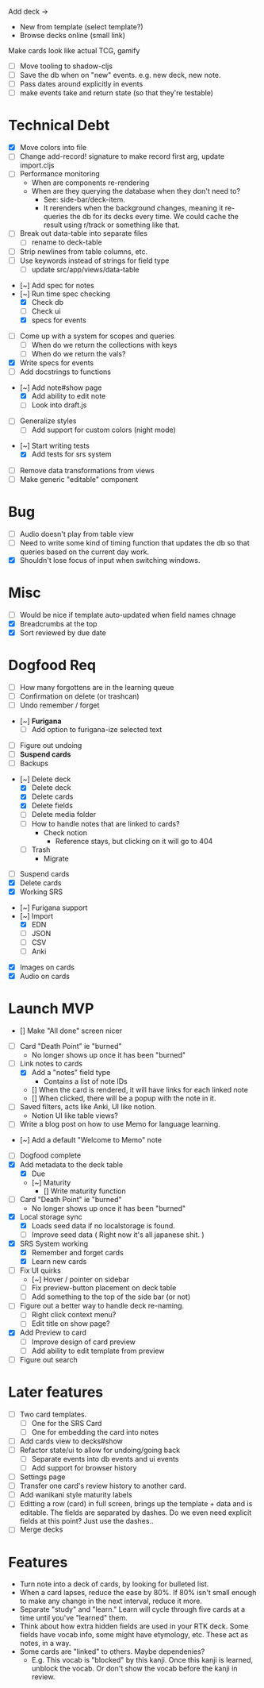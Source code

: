 Add deck ->
  - New from template (select template?)
  - Browse decks online (small link)

Make cards look like actual TCG, gamify






- [ ] Move tooling to shadow-cljs
- [ ] Save the db when on "new" events. e.g. new deck, new note.
- [ ] Pass dates around explicitly in events
- [ ] make events take and return state (so that they're testable)

# Technical Debt
- [x] Move colors into file
- [ ] Change add-record! signature to make record first arg, update import.cljs
- [ ] Performance monitoring
   - When are components re-rendering
   - When are they querying the database when they don't need to?
      - See: side-bar/deck-item.
      - It rerenders when the background changes, meaning it re-queries the
        db for its decks every time. We could cache the result using r/track
        or something like that.
- [ ] Break out data-table into separate files
   - [ ] rename to deck-table
- [ ] Strip newlines from table columns, etc.
- [ ] Use keywords instead of strings for field type
   - [ ] update src/app/views/data-table
- [~] Add spec for notes
- [~] Run time spec checking
   - [x] Check db
   - [ ] Check ui
   - [x] specs for events
- [ ] Come up with a system for scopes and queries
   - [ ] When do we return the collections with keys
   - [ ] When do we return the vals?
- [x] Write specs for events
- [ ] Add docstrings to functions
- [~] Add note#show page
   - [x] Add ability to edit note
   - [ ] Look into draft.js
- [ ] Generalize styles
   - [ ] Add support for custom colors (night mode)
- [~] Start writing tests
   - [x] Add tests for srs system
- [ ] Remove data transformations from views
- [ ] Make generic "editable" component

# Bug
- [ ] Audio doesn't play from table view
- [ ] Need to write some kind of timing function that updates the db so
that queries based on the current day work.
- [x] Shouldn't lose focus of input when switching windows.

# Misc
- [ ] Would be nice if template auto-updated when field names chnage
- [x] Breadcrumbs at the top
- [x] Sort reviewed by due date

# Dogfood Req
- [ ] How many forgottens are in the learning queue
- [ ] Confirmation on delete (or trashcan)
- [ ] Undo remember / forget
- [~] **Furigana**
  - [ ] Add option to furigana-ize selected text
- [ ] Figure out undoing
- [ ] **Suspend cards**
- [ ] Backups
- [~] Delete deck
   - [x] Delete deck
   - [x] Delete cards
   - [x] Delete fields
   - [ ] Delete media folder
   - [ ] How to handle notes that are linked to cards?
      - Check notion
        - Reference stays, but clicking on it will go to 404
   - [ ] Trash
      - Migrate
- [ ] Suspend cards
- [x] Delete cards
- [x] Working SRS
- [~] Furigana support
- [~] Import
   - [x] EDN
   - [ ] JSON
   - [ ] CSV
   - [ ] Anki
- [x] Images on cards
- [x] Audio on cards

# Launch MVP
- [] Make "All done" screen nicer
- [ ] Card "Death Point" ie "burned"
  - No longer shows up once it has been "burned"
- [ ] Link notes to cards
   - [x] Add a "notes" field type
      - Contains a list of note IDs
   - [] When the card is rendered, it will have links for each linked note
   - [] When clicked, there will be a popup with the note in it.
- [ ] Saved filters, acts like Anki, UI like notion.
   - Notion UI like table views?
- [ ] Write a blog post on how to use Memo for language learning.
- [~] Add a default "Welcome to Memo" note
- [ ] Dogfood complete
- [x] Add metadata to the deck table
   - [x] Due
   - [~] Maturity
      - [] Write maturity function
- [ ] Card "Death Point" ie "burned"
  - No longer shows up once it has been "burned"
- [x] Local storage sync
   - [x] Loads seed data if no localstorage is found.
   - [ ] Improve seed data ( Right now it's all japanese shit. )
- [x] SRS System working
   - [x] Remember and forget cards
   - [x] Learn new cards
- [ ] Fix UI quirks
   - [~] Hover / pointer on sidebar
   - [ ] Fix preview-button placement on deck table
   - [ ] Add something to the top of the side bar (or not)
- [ ] Figure out a better way to handle deck re-naming.
   - [ ] Right click context menu?
   - [ ] Edit title on show page?
- [x] Add Preview to card
   - [ ] Improve design of card preview
   - [ ] Add ability to edit template from preview
- [ ] Figure out search

# Later features
- [ ] Two card templates.
   - [ ] One for the SRS Card
   - [ ] One for embedding the card into notes
- [ ] Add cards view to decks#show
- [ ] Refactor state/ui to allow for undoing/going back
   - [ ] Separate events into db events and ui events
   - [ ] Add support for browser history
- [ ] Settings page
- [ ] Transfer one card's review history to another card.
- [ ] Add wanikani style maturity labels
- [ ] Editting a row (card) in full screen, brings up the template + data and is editable. The fields are separated by dashes. Do we even need explicit fields at this point? Just use the dashes..
- [ ] Merge decks

# Features
- Turn note into a deck of cards, by looking for bulleted list.
- When a card lapses, reduce the ease by 80%. If 80% isn't small enough to make any change in the next interval, reduce it more.
- Separate "study" and "learn." Learn will cycle through five cards at a time until you've "learned" them.
- Think about how extra hidden fields are used in your RTK deck. Some fields have vocab info, some might have etymology, etc. These act as notes, in a way.
- Some cards are "linked" to others. Maybe dependenies?
   - E.g. This vocab is "blocked" by this kanji. Once this kanji is learned, unblock the vocab. Or don't show the vocab before the kanji in review.
